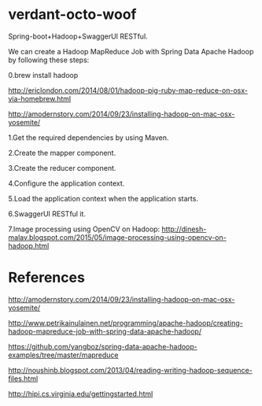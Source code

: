 # verdant-octo-woof
Spring-boot+Hadoop+SwaggerUI RESTful.

We can create a Hadoop MapReduce Job with Spring Data Apache Hadoop by following these steps:

0.brew install hadoop

http://ericlondon.com/2014/08/01/hadoop-pig-ruby-map-reduce-on-osx-via-homebrew.html

http://amodernstory.com/2014/09/23/installing-hadoop-on-mac-osx-yosemite/

1.Get the required dependencies by using Maven.

2.Create the mapper component.

3.Create the reducer component.

4.Configure the application context.

5.Load the application context when the application starts.

6.SwaggerUI RESTful it.

7.Image processing using OpenCV on Hadoop: http://dinesh-malav.blogspot.com/2015/05/image-processing-using-opencv-on-hadoop.html

# References

http://amodernstory.com/2014/09/23/installing-hadoop-on-mac-osx-yosemite/

http://www.petrikainulainen.net/programming/apache-hadoop/creating-hadoop-mapreduce-job-with-spring-data-apache-hadoop/

https://github.com/yangboz/spring-data-apache-hadoop-examples/tree/master/mapreduce

http://noushinb.blogspot.com/2013/04/reading-writing-hadoop-sequence-files.html

http://hipi.cs.virginia.edu/gettingstarted.html

